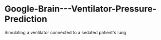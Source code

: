 # Google-Brain---Ventilator-Pressure-Prediction
Simulating a ventilator connected to a sedated patient's lung
